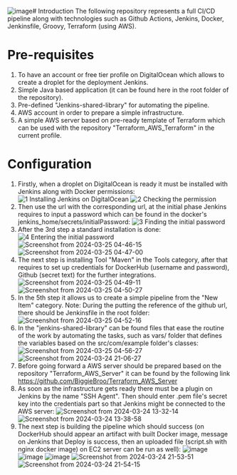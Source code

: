 ![image](https://github.com/BiggieBroo/CICD_Pipeline_Jenkins/assets/140602458/9ebb95da-547d-4829-b38d-ad7a12498f9f)# Introduction
The following repository represents a full CI/CD pipeline along with technologies such as Github Actions, Jenkins, Docker, Jenkinsfile, Groovy, Terraform (using AWS).
# Pre-requisites
1. To have an account or free tier profile on DigitalOcean which allows to create a droplet for the deployment Jenkins.
2. Simple Java based application (it can be found here in the root folder of the repository).
3. Pre-defined "Jenkins-shared-library" for automating the pipeline.
4. AWS account in order to prepare a simple infrastructure.
5. A simple AWS server based on pre-ready template of Terraform which can be used with the repository "Terraform_AWS_Terraform" in the current profile.
# Configuration
1. Firstly, when a droplet on DigitalOcean is ready it must be installed with Jenkins along with Docker permissions:
![1  Installing Jenkins on DigitalOcean](https://github.com/BiggieBroo/CICD_Pipeline_Jenkins/assets/140602458/74496579-4da3-4f9a-8d7d-94fd3b322288)
![2  Checking the permission](https://github.com/BiggieBroo/CICD_Pipeline_Jenkins/assets/140602458/07e14c87-ad61-4524-aefc-709d934125be)
2. Then use the url with the corresponding url, at the initial phase Jenkins requires to input a password which can be found in the docker's jenkins_home/secrets/initialPassword:
![3  Finding the initial password](https://github.com/BiggieBroo/CICD_Pipeline_Jenkins/assets/140602458/16afc791-c190-49b9-909f-47d43f940106)
3. After the 3rd step a standard installation is done:
![4  Entering the initial password](https://github.com/BiggieBroo/CICD_Pipeline_Jenkins/assets/140602458/dde10117-49f0-4c3f-8303-31c7f67c966e)
![Screenshot from 2024-03-25 04-46-15](https://github.com/BiggieBroo/CICD_Pipeline_Jenkins/assets/140602458/81ef3ec4-4f09-458c-9d9d-e92a9664c26e)
![Screenshot from 2024-03-25 04-47-00](https://github.com/BiggieBroo/CICD_Pipeline_Jenkins/assets/140602458/d857a753-09ce-49d4-8b8f-e24e4f2047a1)
4. The next step is installing Tool "Maven" in the Tools category, after that requires to set up credentials for DockerHub (username and password), Github (secret text) for the further integrations.
![Screenshot from 2024-03-25 04-49-11](https://github.com/BiggieBroo/CICD_Pipeline_Jenkins/assets/140602458/c4fcbba7-dbe3-4993-a20a-709b3e98dded)
![Screenshot from 2024-03-25 04-50-27](https://github.com/BiggieBroo/CICD_Pipeline_Jenkins/assets/140602458/d646093f-0b7d-4959-ba85-132b9ac16c6c)
5. In the 5th step it allows us to create a simple pipeline from the "New Item" category. Note: During the putting the reference of the github url, there should be Jenkinsfile in the root folder:
![Screenshot from 2024-03-25 04-52-16](https://github.com/BiggieBroo/CICD_Pipeline_Jenkins/assets/140602458/bfb7c1dc-31fc-4316-a437-d27300b9f848)
6. In the "jenkins-shared-library" can be found files that ease the routine of the work by automating the tasks, such as vars/ folder that defines the variables based on the src/com/example folder's classes:
![Screenshot from 2024-03-25 04-56-27](https://github.com/BiggieBroo/CICD_Pipeline_Jenkins/assets/140602458/90b2876a-88ee-4f57-8654-c182a28ca131)
![Screenshot from 2024-03-24 21-06-27](https://github.com/BiggieBroo/CICD_Pipeline_Jenkins/assets/140602458/cf51d499-4e98-414a-9434-fab9f2935c83)
7. Before going forward a AWS server should be prepared based on the repository "Terraform_AWS_Server" it can be found by the following link https://github.com/BiggieBroo/Terraform_AWS_Server
8. As soon as the infrastructure gets ready there must be a plugin on Jenkins by the name "SSH Agent". Then should enter .pem file's secret key into the credentials part so that Jenkins might be connected to the AWS server:
![Screenshot from 2024-03-24 13-32-14](https://github.com/BiggieBroo/CICD_Pipeline_Jenkins/assets/140602458/ba9aac4b-27c5-4512-82f9-b8493d6696b2)
![Screenshot from 2024-03-24 13-38-58](https://github.com/BiggieBroo/CICD_Pipeline_Jenkins/assets/140602458/768f87da-9709-4617-acc5-40cc8e2cc2a2)
9. The next step is building the pipeline which should success (on DockerHub should appear an artifact with built Docker image, message on Jenkins that Deploy is success, then an uploaded file (script.sh with nginx docker image) on EC2 server can be run as well):
![image](https://github.com/BiggieBroo/CICD_Pipeline_Jenkins/assets/140602458/f2a8790d-16ab-4fef-8adc-d9e05bb6951d)
![image](https://github.com/BiggieBroo/CICD_Pipeline_Jenkins/assets/140602458/7a24834c-f7be-4743-9e62-e41c71c42256)
![image](https://github.com/BiggieBroo/CICD_Pipeline_Jenkins/assets/140602458/dcec9996-b447-4147-a705-d1434afe3a94)
![Screenshot from 2024-03-24 21-53-51](https://github.com/BiggieBroo/CICD_Pipeline_Jenkins/assets/140602458/bee42127-efc4-4f17-ae6f-e8e84d2c7902)
![Screenshot from 2024-03-24 21-54-15](https://github.com/BiggieBroo/CICD_Pipeline_Jenkins/assets/140602458/fc24b06e-c553-494e-97e1-b8c4bc439dd3)












